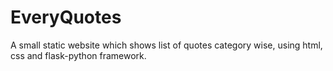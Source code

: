 # EveryQuotes
A small static website which shows list of quotes category wise, using html, css and flask-python framework.
